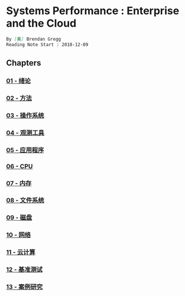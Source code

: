 # Systems Performance : Enterprise and the Cloud
```md
By [美] Brendan Gregg
Reading Note Start : 2018-12-09
```
## Chapters

### [01 - 绪论]()
### [02 - 方法](02/README.md)
### [03 - 操作系统](03/README.md)
### [04 - 观测工具](04/README.md)
### [05 - 应用程序](05/README.md)
### [06 - CPU](06/README.md)
### [07 - 内存](07/README.md)
### [08 - 文件系统](08/README.md)
### [09 - 磁盘](09/README.md)
### [10 - 网络](10/README.md)
### [11 - 云计算]()
### [12 - 基准测试]()
### [13 - 案例研究]()
